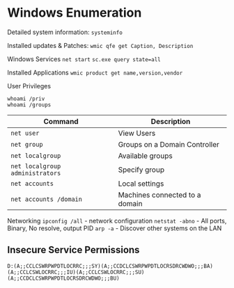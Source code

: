 # Windows Enumeration

Detailed system information:
`systeminfo`

Installed updates & Patches:
`wmic qfe get Caption, Description`

Windows Services
`net start`
`sc.exe query state=all`

Installed Applications
`wmic product get name,version,vendor`

User Privileges
```
whoami /priv
whoami /groups
```

| Command | Description |
| ------- | ----------- |
| `net user` | View Users |
| `net group` | Groups on a Domain Controller |
| `net localgroup` | Available groups |
| `net localgroup administrators` | Specify group |
| `net accounts` | Local settings |
| `net accounts /domain` | Machines connected to a domain |

Networking
`ipconfig /all` - network configuration
`netstat -abno` - All ports, Binary, No resolve, output PID
`arp -a` - Discover other systems on the LAN

## Insecure Service Permissions
`D:(A;;CCLCSWRPWPDTLOCRRC;;;SY)(A;;CCDCLCSWRPWPDTLOCRSDRCWDWO;;;BA)(A;;CCLCSWLOCRRC;;;IU)(A;;CCLCSWLOCRRC;;;SU)(A;;CCDCLCSWRPWPDTLOCRSDRCWDWO;;;BU)`
